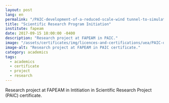```yaml
---
layout: post
lang: en
permalink: "/PAIC-development-of-a-reduced-scale-wind tunnel-to-simulate-the-wing-profile-of-a radio-controlled-aircraft"
title: "Scientific Research Program Initiation"
institute: fapeam
date: 2017-09-15 18:00:00 -0400
description: "Research project at FAPEAM in PAIC."
image: "/assets/certificates/img/licences-and-certifications/uea/PAIC-development-of-a-reduced-scale-wind tunnel-to-simulate-the-wing-profile-of-a radio-controlled-aircraft.jpg"
image-alt: "Research project at FAPEAM in PAIC certificate."
category: academics
tags:
  - academics
  - certificate
  - project
  - research
---
```


Research project at FAPEAM in Intitiation in Scientific Research Project (PAIC) certificate.
